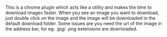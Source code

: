 This is a chrome plugin which acts like a utility and makes the time to download images faster.
When you see an image you want to download, just double click on the image and the image will be downloaded in the default download folder.
Some issues are you need the url of the image in the address bar, for eg: .jpg/ .png extensions are downloaded.
